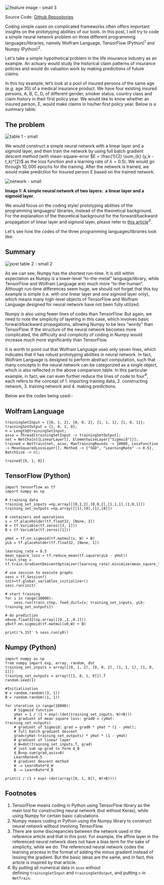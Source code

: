 ![feature image - small 3][1]

Source Code: [Github Repositories][2]

Coding simple cases on complicated frameworks often offers important insights on the prototyping abilities of our tools. In this post, I will try to code a simple neural network problem on three different programming languages/libraries, namely Wolfram Language, TensorFlow (Python)<sup>1</sup> and Numpy (Python)<sup>2</sup>.

Let's take a simple hypothetical problem in the life insurance industry as an example. An actuary would study the historical claim patterns of insurance policies and would do valuation work by making predictions of future claims.

In this toy example, let’s look at a pool of insured persons of the same age (e.g. age 35) of a medical insurance product. We have four existing insured persons, A, B, C, D, of different gender, smoker status, country class and claim history in their first policy year. We would like to know whether an insured person, E, would make claims in his/her first policy year. Below is a summary table:

The problem
-----------------

![table 1 - small][3]

We would construct a simple neural network with a linear layer and a sigmoid layer, and then train the network by using full batch gradient descent method (with mean-square-error $E = \frac{1}{2} \sum_{k} (y_k - t_k)^{2}$ as the loss function and a learning rate of $\lambda = 0.5$). We would go through $10,000$ epochs for the training. After the network is trained, we would make prediction for Insured person E based on the trained network.

![network - small][4]

**Image 1: A simple neural network of two layers:  a linear layer and a sigmoid layer.**

We would focus on the coding style/ prototyping abilities of the programming languages/ libraries, instead of the theoretical background. For the explanation of the theoretical background for the forward/backward propagation of linear layer and sigmoid layer, please refer to [this article][5]<sup>3</sup>.

Let's see how the codes of the three programming languages/libraries look like:

Summary
-----------------

![post table 2 - small 2][6]

As we can see, Numpy has the shortest run-time. It is still within expectation as Numpy is a lower-level “to-the-metal” language/library, while TensorFlow and Wolfram Language are) much more “to-the-human”. Although run-time differences seem huge, we should not forget that this toy example is simple (i.e. with *one* linear layer and *one* sigmoid layer only), which means many high-level objects of TensorFlow and Wolfram Language designed for neural network have not been fully utilized.

Numpy is also using fewer lines of codes than TensorFlow. But again, we need to note the simplicity of layering in this case, which involves basic forward/backward propagations, allowing Numpy to be less “wordy” than TensorFlow. If the structure of the neural network becomes more complicated, the difficulty and complicity of coding in Numpy would increase much more significantly than TensorFlow.

It is worth to point out that Wolfram Language uses only seven lines, which indicates that it has robust prototyping abilities in neural network. In fact, Wolfram Language is designed to perform abstract computation, such that many concepts in the neural network can be categorized as a single object, which is also reflected in the above comparison table. In this particular example, in fact, we can even further reduce the lines of code to four<sup>4</sup>, each refers to the concept of 1. importing training data, 2. constructing network, 3. training network and 4. making predictions.

Below are the codes being used:-

Wolfram Language
-----------------

    trainingSetInput = {{0, 1, 2}, {0, 0, 2}, {1, 1, 1}, {1, 0, 1}};
    trainingSetOutput = {1, 0, 1, 0};
    n = Length@trainingSetInput;
    asso = Thread[trainingSetInput -> trainingSetOutput];
    net = NetChain[{LinearLayer[], ElementwiseLayer["Sigmoid"]}];
    trained = NetTrain[net, asso, MaxTrainingRounds -> 10000, LossFunction -> MeanSquaredLossLayer[], Method -> {"SGD", "LearningRate" -> 0.5}, BatchSize -> n];

    trained[{0, 1, 0}]

TensorFlow (Python)
-----------------

    import tensorflow as tf
    import numpy as np

    # training data
    training_set_inputs =np.array([[0,1,2],[0,0,2],[1,1,1],[1,0,1]])
    training_set_outputs =np.array([[1],[0],[1],[0]])

    # containers and operations
    x = tf.placeholder(tf.float32, [None, 3])
    W = tf.Variable(tf.zeros([3, 1]))
    B = tf.Variable(tf.zeros([1]))

    yHat = tf.nn.sigmoid(tf.matmul(x, W) + B)
    yLb = tf.placeholder(tf.float32, [None, 1])

    learning_rate = 0.5
    mean_square_loss = tf.reduce_mean(tf.square(yLb - yHat))
    train_step = tf.train.GradientDescentOptimizer(learning_rate).minimize(mean_square_loss)

    # use session to execute graphs
    sess = tf.Session()
    init=tf.global_variables_initializer()
    sess.run(init)

    # start training
    for i in range(10000):
        sess.run(train_step, feed_dict={x: training_set_inputs, yLb: training_set_outputs})

    # do prediction
    x0=np.float32(np.array([[0.,1.,0.]]))   
    y0=tf.nn.sigmoid(tf.matmul(x0,W) + B)

    print('%.15f' % sess.run(y0))

Numpy (Python)
-----------------

    import numpy as np
    from numpy import exp, array, random, dot
    training_set_inputs = array([[0, 1, 2], [0, 0, 2], [1, 1, 1], [1, 0, 1]])
    training_set_outputs = array([[1, 0, 1, 0]]).T
    random.seed(1)

    #Initialization
    W = random.random((3, 1))
    B = random.random((1, 1))

    for iteration in range(10000):
        # Sigmoid function
        yHat = 1 / (1 + exp(-(dot(training_set_inputs, W)+B)))
        # gradient of mean square loss: grad0 = (yHat-training_set_outputs)
        # gradient of Sigmoid: grad = grad0 * yHat * (1 - yHat);
        # full batch gradient descent
        grad=(yHat-training_set_outputs) * yHat * (1 - yHat)
        # gradient of linear layer
        d_W=dot(training_set_inputs.T, grad)
        # just sum up grad to form d_B
        d_B=np.sum(grad,axis=0)
        LearnRate=0.5
        # gradient descent method
        W -= LearnRate*d_W
        B -= LearnRate*d_B

    print(1 / (1 + exp(-(dot(array([0, 1, 0]), W)+B))))

Footnotes
-----------------

1. TensorFlow means coding in Python using TensorFlow library as the main tool for constructing neural network (but without Keras), while using Numpy for certain basic calculations.
2. Numpy means coding in Python using the Numpy library to construct neural network without involving TensorFlow.
3. There are some discrepancies between the network used in the reference article and that in this post. For example, the affine layer in the referenced neural network does not have a bias term for the sake of simplicity, while we do. The referenced neural network codes the learning process in the format of adding the minus gradient instead of lessing the gradient. But the basic ideas are the same, and in fact, this article is inspired by that article.
4. By putting all numerical data in `asso` without defining `trainingSetInput` and `trainingSetOutput`, and putting `n` in `NetTrain`.


  [1]: http://community.wolfram.com//c/portal/getImageAttachment?filename=3Logo-small3.png&userId=1353389
  [2]: https://github.com/lanstonchu/SimpleNeuralNetwork-TensorFlow-vs-Numpy-vs-Wolfram
  [3]: http://community.wolfram.com//c/portal/getImageAttachment?filename=posttable1-small.png&userId=1353389
  [4]: http://community.wolfram.com//c/portal/getImageAttachment?filename=Network-small.png&userId=1353389
  [5]: https://medium.com/technology-invention-and-more/how-to-build-a-simple-neural-network-in-9-lines-of-python-code-cc8f23647ca1
  [6]: http://community.wolfram.com//c/portal/getImageAttachment?filename=posttable2-small2.png&userId=1353389
